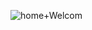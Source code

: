 
![home+Welcom](https://user-images.githubusercontent.com/53467308/190986074-84649565-d9b6-4d2b-991f-4729620cc2a7.png)
